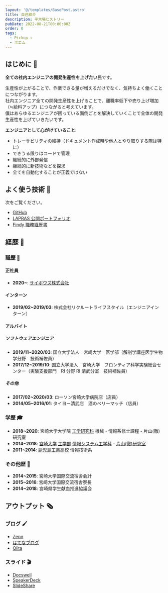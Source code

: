 ```yaml
---
layout: '@/templates/BasePost.astro'
title: 自己紹介
description: 平木場ヒストリー
pubDate: 2022-08-21T00:00:00Z
order: 0
tags:
  - Pickup ⭐️
  - ポエム
---
```


## はじめに 🏃

**全ての社内エンジニアの開発生産性を上げたい**民です。

生産性が上がることで、作業できる量が増えるだけでなく、気持ちよく働くことにつながります。<br>
社内エンジニア全ての開発生産性を上げることで、離職率低下や売り上げ増加（≒給料アップ）につながると考えています。<br>
僕はあらゆるエンジニアが困っている面倒ごとを解決していくことで全体の開発生産性を上げていきたいです。

**エンジニアとして心がけていること**:
- トレーサビリティの維持（ドキュメント作成時や他人とやり取りする際は特に）
- できうる限りはコードで管理
- 継続的に外部発信
- 継続的に新技術などを探求
- 全てを自動化することが正義ではない


## よく使う技術 🔧
次をご覧ください。

- [GitHub](https://github.com/korosuke613/) 
- [LAPRAS 公開ポートフォリオ](https://lapras.com/public/korosuke613)
- [Findy 職務経歴書](https://findy-code.io/share_profiles/VIEfTIdxGcZ8K)

## 経歴 👶

### 職歴 🏢

#### 正社員
- **2020~**: [サイボウズ株式会社](https://cybozu.co.jp/)

#### インターン
- **2019/02~2019/03**: 株式会社リクルートライフスタイル（エンジニアインターン）

#### アルバイト

##### ソフトウェアエンジニア
- **2019/11~2020/03**: 国立大学法人　宮崎大学　医学部（解剖学講座医学生物学分野　技術補佐員）
- **2017/12~2019/10**: 国立大学法人　宮崎大学　フロンティア科学実験総合センター（実験支援部門　RI 分野 RI 清武分室　技術補佐員）

##### その他

- **2017/02~2020/03**: ローソン宮崎大学病院店（店員）
- **2014/05~2016/01**: タイヨー清武店　酒のベリーマッチ（店員）

### 学歴 🎓
- **2018~2020**: 宮崎大学大学院 [工学研究科](http://www.miyazaki-u.ac.jp/tech/departments/master.html) 機械・情報系修士課程 - 片山(徹)研究室
- **2014~2018**: [宮崎大学](http://www.miyazaki-u.ac.jp/) [工学部](http://www.miyazaki-u.ac.jp/tech/) [情報システム工学科](http://www.cs.miyazaki-u.ac.jp/new2012/) - [片山(徹)研究室](http://earth.cs.miyazaki-u.ac.jp/)
- **2011~2014**: [鹿児島工業高校](http://www.edu.pref.kagoshima.jp/sh/Kagoshima-T/) 情報技術系


### その他歴 📅
- **2014~2015**: 宮崎大学国際交流宿舎会計
- **2015~2016**: 宮崎大学国際交流宿舎寮長
- **2014~2018**: 宮崎県学生献血推進協議会


## アウトプット 🗞

### ブログ 🖌
- [Zenn](https://zenn.dev/korosuke613)
- [はてなブログ](https://korosuke613.hatenablog.com/)
- [Qiita](https://qiita.com/Shitimi_613)

### スライド 🎬
- [Docswell](https://www.docswell.com/user/korosuke613)
- [SpeakerDeck](https://speakerdeck.com/korosuke613)
- [SlideShare](https://www.slideshare.net/FutaHirakoba/presentations)


